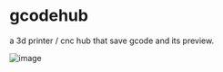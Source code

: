 # gcodehub
a 3d printer / cnc hub that save gcode and its preview.

![image](https://user-images.githubusercontent.com/11457832/41921400-f9f6ff6a-798c-11e8-992a-fa64b96dc9c5.png)
